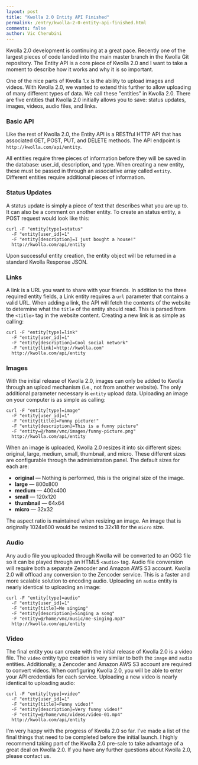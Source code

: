 ```yaml
---
layout: post
title: "Kwolla 2.0 Entity API Finished"
permalink: /entry/kwolla-2-0-entity-api-finished.html
comments: false
author: Vic Cherubini
---
```


Kwolla 2.0 development is continuing at a great pace. Recently one of the largest pieces of code landed into the main master branch in the Kwolla Git repository. The Entity API is a core piece of Kwolla 2.0 and I want to take a moment to describe how it works and why it is so important.

One of the nice parts of Kwolla 1.x is the ability to upload images and videos. With Kwolla 2.0, we wanted to extend this further to allow uploading of many different types of data. We call these "entities" in Kwolla 2.0. There are five entities that Kwolla 2.0 initially allows you to save: status updates, images, videos, audio files, and links.

### Basic API
Like the rest of Kwolla 2.0, the Entity API is a RESTful HTTP API that has associated GET, POST, PUT, and DELETE methods. The API endpoint is `http://kwolla.com/api/entity`.

All entities require three pieces of information before they will be saved in the database: user_id, description, and type. When creating a new entity, these must be passed in through an associative array called `entity`. Different entities require additional pieces of information.

### Status Updates
A status update is simply a piece of text that describes what you are up to. It can also be a comment on another entity. To create an status entity, a POST request would look like this:

    curl -F "entity[type]=status" 
      -F "entity[user_id]=1" 
      -F "entity[description]=I just bought a house!" 
      http://kwolla.com/api/entity

Upon successful entity creation, the entity object will be returned in a standard Kwolla Response JSON.

### Links
A link is a URL you want to share with your friends. In addition to the three required entity fields, a Link entity requires a `url` parameter that contains a valid URL. When adding a link, the API will fetch the contents of the website to determine what the `title` of the entity should read. This is parsed from the `<title>` tag in the website content. Creating a new link is as simple as calling:

    curl -F "entity[type]=link" 
      -F "entity[user_id]=1" 
      -F "entity[description]=Cool social network" 
      -F "entity[link]=http://kwolla.com" 
      http://kwolla.com/api/entity

### Images
With the initial release of Kwolla 2.0, images can only be added to Kwolla through an upload mechanism (i.e., not from another website). The only additional parameter necessary is `entity` upload data. Uploading an image on your computer is as simple as calling:

    curl -F "entity[type]=image" 
      -F "entity[user_id]=1" 
      -F "entity[title]=Funny picture!" 
      -F "entity[description]=This is a funny picture" 
      -F "entity=@/home/vmc/images/funny-picture.png" 
      http://kwolla.com/api/entity

When an image is uploaded, Kwolla 2.0 resizes it into six different sizes: original, large, medium, small, thumbnail, and micro.
These different sizes are configurable through the administration panel. The default sizes for each are:

+  **original** &mdash; Nothing is performed, this is the original size of the image.
+  **large** &mdash; 800x800
+  **medium** &mdash; 400x400
+  **small** &mdash; 120x120
+  **thumbnail** &mdash; 64x64
+  **micro** &mdash; 32x32

The aspect ratio is maintained when resizing an image. An image that is originally 1024x600 would be resized to 32x18 for the `micro` size.

### Audio
Any audio file you uploaded through Kwolla will be converted to an OGG file so it can be played through an HTML5 `<audio>` tag. Audio file conversion will require both a separate Zencoder and Amazon AWS S3 account. Kwolla 2.0 will offload any conversion to the Zencoder service. This is a faster and more scalable solution to encoding audio. Uploading an `audio` entity is nearly identical to uploading an image:

    curl -F "entity[type]=audio" 
      -F "entity[user_id]=1" 
      -F "entity[title]=Me singing" 
      -F "entity[description]=Singing a song" 
      -F "entity=@/home/vmc/music/me-singing.mp3" 
      http://kwolla.com/api/entity

### Video
The final entity you can create with the initial release of Kwolla 2.0 is a video file. The `video` entity type creation is very similar to both the `image` and `audio` entities. Additionally, a Zencoder and Amazon AWS S3 account are required to convert videos. When configuring Kwolla 2.0, you will be able to enter your API credentials for each service. Uploading a new video is nearly identical to uploading audio:

    curl -F "entity[type]=video" 
      -F "entity[user_id]=1" 
      -F "entity[title]=Funny video!" 
      -F "entity[description]=Very funny video!" 
      -F "entity=@/home/vmc/videos/video-01.mp4" 
      http://kwolla.com/api/entity

I'm very happy with the progress of Kwolla 2.0 so far. I've made a list of the final things that need to be completed before the initial launch. I highly recommend taking part of the Kwolla 2.0 pre-sale to take advantage of a great deal on Kwolla 2.0. If you have any further questions about Kwolla 2.0, please contact us.
